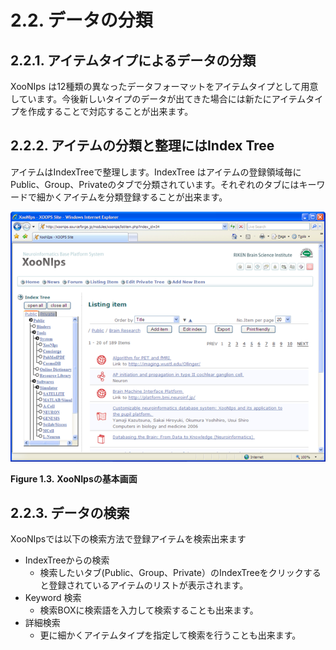 # 2.2. データの分類

## 2.2.1. **アイテムタイプによるデータの分類** <a id="2-2-1-data-classification-by-item-type"></a>

 XooNIps は12種類の異なったデータフォーマットをアイテムタイプとして用意しています。今後新しいタイプのデータが出てきた場合には新たにアイテムタイプを作成することで対応することが出来ます。

## 2.2.2. **アイテムの分類と整理にはIndex Tree** <a id="2-2-2-index-trees-to-classify-manage-items"></a>

 アイテムはIndexTreeで整理します。IndexTree はアイテムの登録領域毎にPublic、Group、Privateのタブで分類されています。それぞれのタブにはキーワードで細かくアイテムを分類登録することが出来ます。

![XooNIps](../../../.gitbook/assets/overview03.png)

**Figure 1.3.**  **XooNIpsの基本画面**

## 2.2.3. **データの検索** <a id="2-2-3-data-search"></a>

XooNIpsでは以下の検索方法で登録アイテムを検索出来ます

* IndexTreeからの検索
  * 検索したいタブ\(Public、Group、Private）のIndexTreeをクリックすると登録されているアイテムのリストが表示されます。
* Keyword 検索
  * 検索BOXに検索語を入力して検索することも出来ます。
* 詳細検索
  * 更に細かくアイテムタイプを指定して検索を行うことも出来ます。

